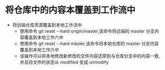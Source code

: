 # 将仓库中的内容本覆盖到工作流中

- 将远端仓库资源覆盖到本地工作流中
	- 使用命令 git reset --hard origin/master,该命令将远端的 master 分支内容覆盖到本地工作六中
	- 使用命令 git reset --hard master,该命令将本地仓库的 master 分支内容覆盖到本地工作六中
	- 该操作可以将本地修改新修改的文件内容还原到与仓库分支中的内容一致,并且将文件的状态从 modified 变成 unmodify


